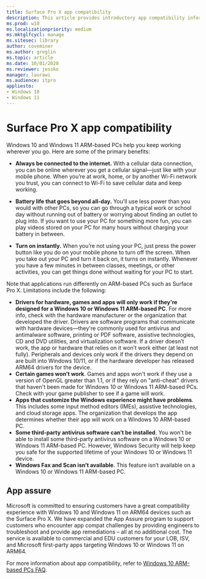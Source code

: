 ```yaml
---
title: Surface Pro X app compatibility
description: This article provides introductory app compatibility information for Surface Pro X ARM-based PCs.
ms.prod: w10
ms.localizationpriority: medium
ms.mktglfcycl: manage
ms.sitesec: library
author: coveminer
ms.author: greglin
ms.topic: article
ms.date: 10/01/2020
ms.reviewer: jessko
manager: laurawi
ms.audience: itpro
appliesto:
- Windows 10
- Windows 11
---
```

# Surface Pro X app compatibility

Windows 10 and Windows 11 ARM-based PCs help you keep working wherever you go. Here are some of the primary benefits:

- **Always be connected to the internet.** With a cellular data connection, you can be online wherever you get a cellular signal—just like with your mobile phone. When you’re at work, home, or by another Wi-Fi network you trust, you can connect to Wi-Fi to save cellular data and keep working.

- **Battery life that goes beyond all-day.**  You'll use less power than you would with other PCs, so you can go through a typical work or school day without running out of battery or worrying about finding an outlet to plug into. If you want to use your PC for something more fun, you can play videos stored on your PC for many hours without charging your battery in between.

- **Turn on instantly.** When you’re not using your PC, just press the power button like you do on your mobile phone to turn off the screen. When you take out your PC and turn it back on, it turns on instantly. Whenever you have a few minutes in between classes, meetings, or other activities, you can get things done without waiting for your PC to start.

Note that applications run differently on ARM-based PCs such as Surface Pro X. Limitations include the following:

- **Drivers for hardware, games and apps will only work if they're designed for a Windows 10 or Windows 11 ARM-based PC**. For more info, check with the hardware manufacturer or the organization that developed the driver. Drivers are software programs that communicate with hardware devices—they're commonly used for antivirus and antimalware software, printing or PDF software, assistive technologies, CD and DVD utilities, and virtualization software. If a driver doesn’t work, the app or hardware that relies on it won’t work either (at least not fully). Peripherals and devices only work if the drivers they depend on are built into Windows 10/11, or if the hardware developer has released ARM64 drivers for the device.
- **Certain games won’t work**. Games and apps won't work if they use a version of OpenGL greater than 1.1, or if they rely on "anti-cheat" drivers that haven't been made for Windows 10 or Windows 11 ARM-based PCs. Check with your game publisher to see if a game will work.
- **Apps that customize the Windows experience might have problems**. This includes some input method editors (IMEs), assistive technologies, and cloud storage apps. The organization that develops the app determines whether their app will work on a Windows 10 ARM-based PC.
- **Some third-party antivirus software can’t be installed**. You won't be able to install some third-party antivirus software on a Windows 10 or Windows 11 ARM-based PC. However, Windows Security will help keep you safe for the supported lifetime of your Windows 10 or Windows 11 device.
- **Windows Fax and Scan isn’t available**. This feature isn’t available on a Windows 10 or Windows 11 ARM-based PC.

## App assure

Microsoft is committed to ensuring customers have a great
compatibility experience with Windows 10 and Windows 11 on ARM64 devices such as the Surface Pro X. We have expanded the App Assure program to support customers who encounter app compat challenges by providing engineers to troubleshoot and provide app remediations – all at no additional cost. The service is available to commercial and EDU customers for your LOB, ISV, and Microsoft first-party apps targeting Windows 10 or Windows 11 on ARM64. 

For more information about app compatibility, refer to [Windows 10 ARM-based PCs FAQ](https://support.microsoft.com/en-us/help/4521606).
